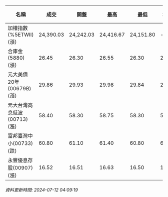 | 名稱 | 成交 | 開盤 | 最高 | 最低 | 均價 | 成交金額(億) | 昨收 | 漲跌幅 | 漲跌 | 總量 | 昨量 | 振幅 |
| -------- | -------- | -------- | -------- |-------- | -------- | -------- |-------- |-------- |-------- | -------- | -------- |-------- |
|加權指數(%5ETWII) (漲)|24,390.03|24,242.03|24,416.67|24,151.80|-|5,569.31|24,007.08|1.60%|382.95|11,755,550|0|1.10%|
|合庫金(5880) (漲)|26.45|26.30|26.55|26.30|26.43|3.25|26.30|0.57%|0.15|12,299|11,727|0.95%|
|元大美債20年(00679B) (漲)|29.86|29.93|29.98|29.84|29.90|18.77|29.84|0.07%|0.02|62,791|58,284|0.47%|
|元大台灣高息低波(00713) (漲)|58.40|58.30|58.75|58.30|58.45|6.72|58.20|0.34%|0.20|11,491|13,682|0.77%|
|富邦臺灣中小(00733) (跌)|60.80|61.10|61.40|60.80|61.13|1.47|60.85|0.08%|0.05|2,405|1,596|0.99%|
|永豐優息存股(00907) (漲)|16.52|16.51|16.63|16.50|16.56|0.391|16.47|0.30%|0.05|2,358|1,672|0.79%|
###### 資料更新時間: 2024-07-12 04:09:19